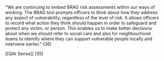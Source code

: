 "We are continuing to embed BRAG risk assessments within our ways of working. The BRAG tool prompts officers to think about how they address any aspect of vulnerability, regardless of the level of risk. It allows officers to record what action they think should happen in order to safeguard and protect any victim, or person. This enables us to make better decisions about when we should refer to social care and also for neighbourhood teams to identify where they can support vulnerable people locally and intervene earlier." (36) 

[[Qlik Sense]] (35)